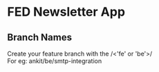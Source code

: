 # FED Newsletter App

## Branch Names
Create your feature branch with the <name>/<'fe' or 'be'>/<functionality>
  <br>For eg: ankit/be/smtp-integration

